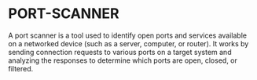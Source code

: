 # PORT-SCANNER
A port scanner is a tool used to identify open ports and services available on a networked device (such as a server, computer, or router). It works by sending connection requests to various ports on a target system and analyzing the responses to determine which ports are open, closed, or filtered.
